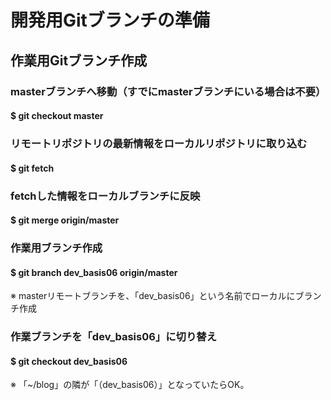 # 開発用Gitブランチの準備

## 作業用Gitブランチ作成

### masterブランチへ移動（すでにmasterブランチにいる場合は不要）
#### $ git checkout master

### リモートリポジトリの最新情報をローカルリポジトリに取り込む
#### $ git fetch

### fetchした情報をローカルブランチに反映
#### $ git merge origin/master

### 作業用ブランチ作成
#### $ git branch dev_basis06 origin/master
※ masterリモートブランチを、「dev_basis06」という名前でローカルにブランチ作成

### 作業ブランチを「dev_basis06」に切り替え
#### $ git checkout dev_basis06
※ 「~/blog」の隣が「（dev_basis06）」となっていたらOK。